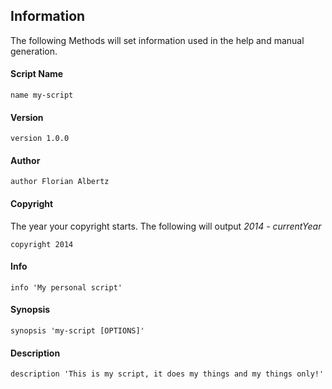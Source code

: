## Information
The following Methods will set information used in the help and manual generation.

#### Script Name
```fish
name my-script
```

#### Version
```fish
version 1.0.0
```

#### Author
```fish
author Florian Albertz
```

#### Copyright
The year your copyright starts. The following will output *2014 - currentYear*
```fish
copyright 2014
```

#### Info
```fish
info 'My personal script'
```

#### Synopsis
```fish
synopsis 'my-script [OPTIONS]'
```

#### Description
```fish
description 'This is my script, it does my things and my things only!'
```
